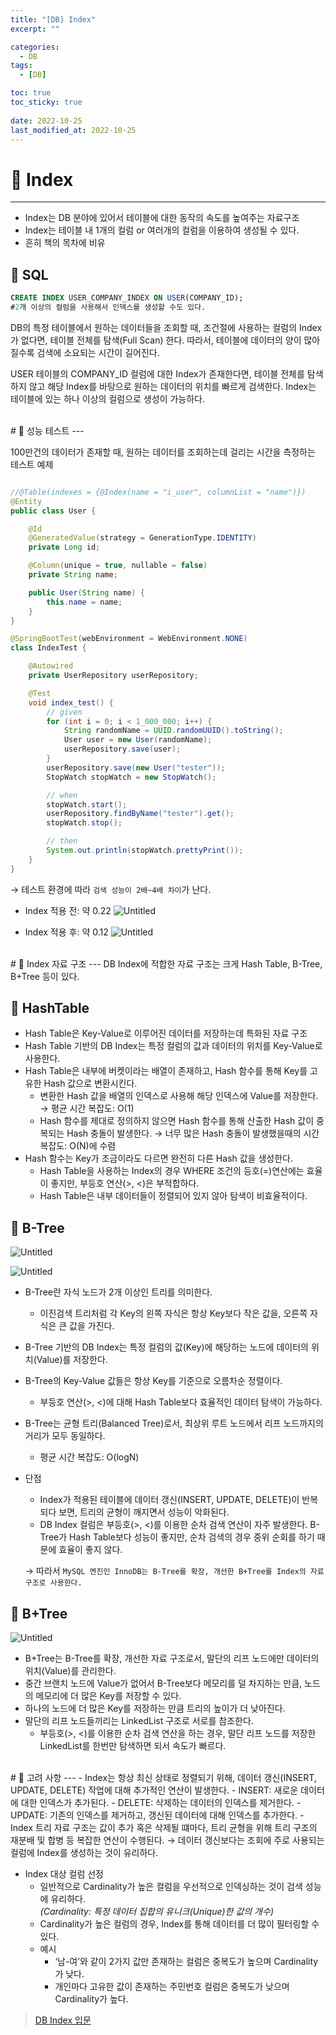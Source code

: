 ```yaml
---
title: "[DB] Index"
excerpt: "" 

categories:
  - DB
tags:
  - [DB]

toc: true
toc_sticky: true
 
date: 2022-10-25
last_modified_at: 2022-10-25
---
```


# 🚀 Index
---
- Index는 DB 분야에 있어서 테이블에 대한 동작의 속도를 높여주는 자료구조
- Index는 테이블 내 1개의 컬럼 or 여러개의 컬럼을 이용하여 생성될 수 있다.
- 흔히 책의 목차에 비유

## 📝 SQL
```sql
CREATE INDEX USER_COMPANY_INDEX ON USER(COMPANY_ID);
#2개 이상의 컬럼을 사용해서 인덱스를 생성할 수도 있다.
```

DB의 특정 테이블에서 원하는 데이터들을 조회할 때, 조건절에 사용하는 컬럼의 Index가 없다면, 테이블 전체를 탐색(Full Scan) 한다. 따라서, 테이블에 데이터의 양이 많아질수록 검색에 소요되는 시간이 길어진다.

USER 테이블의 COMPANY_ID 컬럼에 대한 Index가 존재한다면, 테이블 전체를 탐색하지 않고 해당 Index를 바탕으로 원하는 데이터의 위치를 빠르게 검색한다. Index는 테이블에 있는 하나 이상의 컬럼으로 생성이 가능하다.

<br>
# 🚀 성능 테스트
---

100만건의 데이터가 존재할 때, 원하는 데이터를 조회하는데 걸리는 시간을 측정하는 테스트 예제

```java

//@Table(indexes = {@Index(name = "i_user", columnList = "name")})
@Entity
public class User {

    @Id
    @GeneratedValue(strategy = GenerationType.IDENTITY)
    private Long id;

    @Column(unique = true, nullable = false)
    private String name;

    public User(String name) {
        this.name = name;
    }
}
```

```java
@SpringBootTest(webEnvironment = WebEnvironment.NONE)
class IndexTest {

    @Autowired
    private UserRepository userRepository;

    @Test
    void index_test() {
        // given
        for (int i = 0; i < 1_000_000; i++) {
            String randomName = UUID.randomUUID().toString();
            User user = new User(randomName);
            userRepository.save(user);
        }
        userRepository.save(new User("tester"));
        StopWatch stopWatch = new StopWatch();

        // when
        stopWatch.start();
        userRepository.findByName("tester").get();
        stopWatch.stop();

        // then
        System.out.println(stopWatch.prettyPrint());
    }
}
```

→ 테스트 환경에 따라 `검색 성능이 2배~4배 차이`가 난다.

- Index 적용 전: 약 0.22
![Untitled](https://user-images.githubusercontent.com/85219306/201018246-ee338655-8b8d-4976-b8bb-382f8cb45154.png)

- Index 적용 후: 약 0.12
![Untitled](https://user-images.githubusercontent.com/85219306/201018327-3ffea0d4-6343-44e3-bf4b-aa518f16ed32.png)

<br>
# 🚀 Index 자료 구조
---
DB Index에 적합한 자료 구조는 크게 Hash Table, B-Tree, B+Tree 등이 있다.

## 📝 HashTable
- Hash Table은 Key-Value로 이루어진 데이터를 저장하는데 특화된 자료 구조
- Hash Table 기반의 DB Index는 특정 컬럼의 값과 데이터의 위치를 Key-Value로 사용한다.
- Hash Table은 내부에 버켓이라는 배열이 존재하고, Hash 함수를 통해 Key를 고유한 Hash 값으로 변환시킨다.
    - 변환한 Hash 값을 배열의 인덱스로 사용해 해당 인덱스에 Value를 저장한다.
    → 평균 시간 복잡도: O(1)
    - Hash 함수를 제대로 정의하지 않으면 Hash 함수를 통해 산출한 Hash 값이 중복되는 Hash 충돌이 발생한다.
    → 너무 많은 Hash 충돌이 발생했을때의 시간 복잡도: O(N)에 수렴
- Hash 함수는 Key가 조금이라도 다르면 완전히 다른 Hash 값을 생성한다.
    - Hash Table을 사용하는 Index의 경우 WHERE 조건의 등호(=)연산에는 효율이 좋지만,
    부등호 연산(>, <)은 부적합하다.
    - Hash Table은 내부 데이터들이 정렬되어 있지 않아 탐색이 비효율적이다.

## 📝 B-Tree
![Untitled](https://user-images.githubusercontent.com/85219306/201018538-59a584d6-039f-4d5f-9bb5-cde99b126c82.png)

![Untitled](https://user-images.githubusercontent.com/85219306/201018602-26a8dfb1-d7a4-419e-847f-ccafbd1664dd.png)

- B-Tree란 자식 노드가 2개 이상인 트리를 의미한다.
    - 이진검색 트리처럼 각 Key의 왼쪽 자식은 항상 Key보다 작은 값을, 오른쪽 자식은 큰 값을 가진다.
- B-Tree 기반의 DB Index는 특정 컬럼의 값(Key)에 해당하는 노드에 데이터의 위치(Value)를 저장한다.
- B-Tree의 Key-Value 값들은 항상 Key를 기준으로 오름차순 정렬이다.
    - 부등호 연산(>, <)에 대해 Hash Table보다 효율적인 데이터 탐색이 가능하다.
- B-Tree는 균형 트리(Balanced Tree)로서,  최상위 루트 노드에서 리프 노드까지의 거리가 모두 동일하다.
    - 평균 시간 복잡도: O(logN)
- 단점
    - Index가 적용된 테이블에 데이터 갱신(INSERT, UPDATE, DELETE)이 반복되다 보면, 트리의 균형이 깨지면서 성능이 악화된다.
    - DB Index 컬럼은 부등호(>, <)를 이용한 순차 검색 연산이 자주 발생한다.
    B-Tree가 Hash Table보다 성능이 좋지만, 순차 검색의 경우 중위 순회를 하기 때문에 효율이 좋지 않다.
    
    → 따라서 `MySQL 엔진인 InnoDB는 B-Tree를 확장, 개선한 B+Tree를 Index의 자료 구조로 사용한다.`
    

## 📝 B+Tree
![Untitled](https://user-images.githubusercontent.com/85219306/201018814-17e53b6b-fb35-472b-99cc-f097f839c7dc.png)

- B+Tree는 B-Tree를 확장, 개선한 자료 구조로서, 말단의 리프 노드에만 데이터의 위치(Value)를 관리한다.
- 중간 브랜치 노드에 Value가 없어서 B-Tree보다 메모리를 덜 차지하는 만큼, 노드의 메모리에 더 많은 Key를 저장할 수 있다.
- 하나의 노드에 더 많은 Key를 저장하는 만큼 트리의 높이가 더 낮아진다.
- 말단의 리프 노드들끼리는 LinkedList 구조로 서로를 참조한다.
    - 부등호(>, <)를 이용한 순차 검색 연산을 하는 경우, 말단 리프 노드를 저장한 LinkedList를 한번만 탐색하면 되서 속도가 빠르다.

<br>
# 🚀 고려 사항
---
- Index는 항상 최신 상태로 정렬되기 위해, 데이터 갱신(INSERT, UPDATE, DELETE) 작업에 대해 추가적인 연산이 발생한다.
    - INSERT: 새로운 데이터에 대한 인덱스가 추가된다.
    - DELETE: 삭제하는 데이터의 인덱스를 제거한다.
    - UPDATE: 기존의 인덱스를 제거하고, 갱신된 데이터에 대해 인덱스를 추가한다.
- Index 트리 자료 구조는 값이 추가 혹은 삭제될 떄마다, 트리 균형을 위해 트리 구조의 재분배 및 합병 등 복잡한 연산이 수행된다.  
    → 데이터 갱신보다는 조회에 주로 사용되는 컬럼에 Index를 생성하는 것이 유리하다.
    
- Index 대상 컬럼 선정
    - 일반적으로 Cardinality가 높은 컬럼을 우선적으로 인덱싱하는 것이 검색 성능에 유리하다.  
    *(Cardinality: 특정 데이터 집합의 유니크(Unique)한 값의 개수)*
    - Cardinality가 높은 컬럼의 경우, Index를 통해 데이터를 더 많이 필터링할 수 있다.
    - 예시
        - ‘남-여’와 같이 2가지 값만 존재하는 컬럼은 중복도가 높으며 Cardinality가 낮다.
        - 개인마다 고유한 값이 존재하는 주민번호 컬럼은 중복도가 낮으며 Cardinality가 높다.

> [DB Index 입문](https://tecoble.techcourse.co.kr/post/2021-09-18-db-index/)